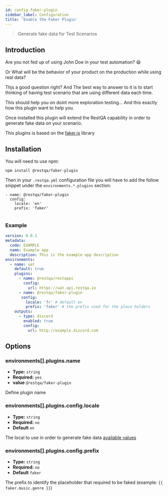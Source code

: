 ```yaml
---
id: config-faker-plugin
sidebar_label: Configuration
title: 'Enable the Faker Plugin'
---
```


> Generate fake data for Test Scenarios

## Introduction

Are you not fed up of using John Doe in your test automation? 😆 

Or What will be the behavior of your product  on the production while using real data?

Thjs a good question right? And The best way to answer to it is to start thinking of having test scenario that are using different data each time.

This should help you on doint more exploration testing... And this exactly how this plugin want to help you.

Once installed this plugin will extend the RestQA capability in order to generate fake data on your scenario.

This plugins is based on the [faker.js](https://github.com/Marak/faker.js) library


## Installation

You will need to use npm:

```
npm install @restqa/faker-plugin
```

Then in your `.restqa.yml` configuration file you will have to add the follow snippet under the `environments.*.plugins` section:

```
- name: @restqa/faker-plugin
  config:
    locale: 'en' 
    prefix: 'faker'
  
```


### Example

```yaml title=".restqa.yml" {13-16}
version: 0.0.1
metadata:
  code: EXAMPLE
  name: Example app
  description: This is the example app description
environments:
  - name: uat
    default: true
    plugins:
      - name: @restqa/restqapi
        config:
          url: https://uat.api.restqa.io
      - name: @restqa/faker-plugin
       config:
         locale: 'fr' # default en
         prefix: 'faker' # the prefix used for the place holders
    outputs:
      - type: discord
        enabled: true
        config: 
          url: http://example.discord.com
```

## Options

### environments[].plugins.name

* **Type:** `string`
* **Required:** `yes`
* **value** `@restqa/faker-plugin`

Define plugin name

### environments[].plugins.config.locale

* **Type:** `string`
* **Required:** `no`
* **Default** `en`

The local to use in order to generate fake data [available values](https://github.com/Marak/Faker.js#Localization)

### environments[].plugins.config.prefix

* **Type:** `string`
* **Required:** `no`
* **Default** `faker`

The prefix to identify the placeholder that required to be faked (example: `{{ faker.music.genre }}`)
